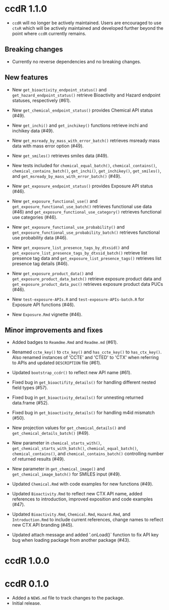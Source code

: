 # ccdR 1.1.0

* `ccdR` will no longer be actively maintained. Users are encouraged to use `ctxR` which will be actively maintained and developed further beyond the point where `ccdR` currently remains.
## Breaking changes

* Currently no reverse dependencies and no breaking changes.

## New features

* New `get_bioactivity_endpoint_status()` and `get_hazard_endpoint_status()` 
retrieve Bioactivity and Hazard endpoint statuses, respectively (#61).

* New `get_chemical_endpoint_status()` provides Chemical API status (#49).

* New `get_inchi()` and `get_inchikey()` functions retrieve inchi and inchikey
data (#49).

* New `get_msready_by_mass_with_error_batch()` retrieves msready mass data with
mass error option (#49).

* New `get_smiles()` retrieves smiles data (#49).

* New tests included for  `chemical_equal_batch()`, `chemical_contains()`,
`chemical_contains_batch()`, `get_inchi()`, `get_inchikey()`, `get_smiles()`,
and `get_msready_by_mass_with_error_batch()` (#49).

* New `get_exposure_endpoint_status()` provides Exposure API status (#46).

* New `get_exposure_functional_use()` and `get_exposure_functional_use_batch()`
retrieves functional use data (#46) and `get_exposure_functional_use_category()`
retrieves functional use categories (#46).

* New `get_exposure_functional_use_probability()` and 
`get_exposure_functional_use_probability_batch()` retrieves functional use
probability data (#46).

* New `get_exposure_list_presence_tags_by_dtxsid()` and 
`get_exposure_list_presence_tags_by_dtxsid_batch()` retrieve list presence tag 
data and `get_exposure_list_presence_tags()` retrieves list presence tag details 
(#46).

* New `get_exposure_product_data()` and `get_exposure_product_data_batch()` 
retrieve exposure product data and `get_exposure_product_data_puc()` 
retrieves exposure product data PUCs (#46).

* New `test-exposure-APIs.R` and `test-exposure-APIs-batch.R` for Exposure API 
functions (#46).

* New `Exposure.Rmd` vignette (#46).



## Minor improvements and fixes

* Added badges to `Reamdme.Rmd` and `Readme.md` (#61).

* Renamed `ccte_key()` to `ctx_key()` and `has_ccte_key()` to `has_ctx_key()`. 
Also renamed instances of 'CCTE' and 'CTED' to 'CTX' when referring to APIs and
updated `DESCRIPTION` file (#61).

* Updated `bootstrap_ccdr()` to reflect new API name (#61).

* Fixed bug in `get_bioactifity_details()` for handling different nested field 
types (#57).

* Fixed bug in `get_bioactivity_details()` for unnesting returned data.frame 
(#52).

* Fixed bug in `get_bioactivity_details()` for handling m4id mismatch (#50).


* New projection values for `get_chemical_details()` and 
`get_chemical_details_batch()` (#49).

* New parameter in `chemical_starts_with()`, `get_chemical_starts_with_batch()`, 
`chemical_equal_batch()`, `chemical_contains()`, and `chemical_contains_batch()` 
controlling number of returned results (#49).

* New parameter in `get_chemical_image()` and `get_chemical_image_batch()` for
SMILES input (#49).

* Updated `Chemical.Rmd` with code examples for new functions (#49).

* Updated `Bioactivity.Rmd` to reflect new CTX API name, added references to 
introduction, improved exposition and code examples (#47).

* Updated `Bioactivity.Rmd`, `Chemical.Rmd`, `Hazard.Rmd`, and 
`Introduction.Rmd` to include current references, change names to reflect new 
CTX API branding (#45).

* Updated attach message and added '.onLoad()` function to fix API key bug when
loading package from another package (#43).

# ccdR 1.0.0

# ccdR 0.1.0

* Added a `NEWS.md` file to track changes to the package.
* Initial release.
